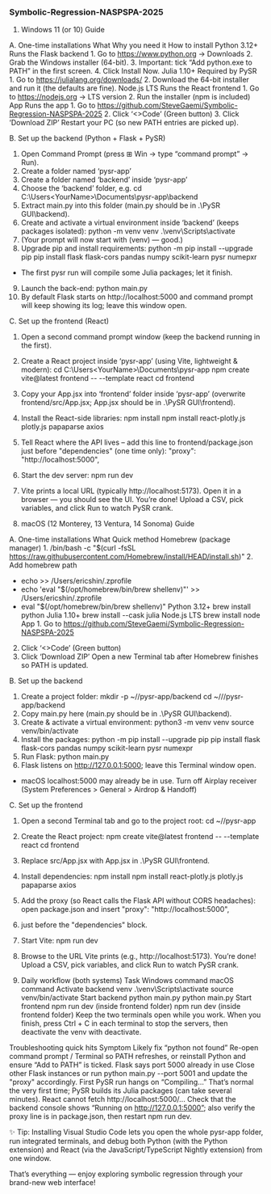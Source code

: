 ### Symbolic-Regression-NASPSPA-2025

1. Windows 11 (or 10) Guide
 
A. One-time installations
What	Why you need it	How to install
Python 3.12+	Runs the Flask backend	1. Go to https://www.python.org → Downloads
2. Grab the Windows installer (64-bit).
3. Important: tick “Add python.exe to PATH” in the first screen.
4. Click Install Now.
Julia 1.10+	Required by PySR	1. Go to https://julialang.org/downloads/
2. Download the 64-bit installer and run it (the defaults are fine).
Node.js LTS	Runs the React frontend	1. Go to https://nodejs.org → LTS version
2. Run the installer (npm is included)
App	Runs the app	1. Go to https://github.com/SteveGaemi/Symbolic-Regression-NASPSPA-2025 
2. Click ‘<>Code’ (Green button)
3. Click ‘Download ZIP’
Restart your PC (so new PATH entries are picked up).
 
B. Set up the backend (Python + Flask + PySR)
1.	Open Command Prompt (press ⊞ Win → type “command prompt” → Run).
2.	Create a folder named ‘pysr-app’
3.	Create a folder named ‘backend’ inside ‘pysr-app’
4.	Choose the ‘backend’ folder, e.g.
cd C:\Users\<YourName>\Documents\pysr-app\backend
5.	Extract main.py into this folder (main.py should be in .\PySR GUI\backend\).
6.	Create and activate a virtual environment inside ‘backend’ (keeps packages isolated):
python -m venv venv
.\venv\Scripts\activate
7.	(Your prompt will now start with (venv) — good.)
8.	Upgrade pip and install requirements:
python -m pip install --upgrade pip
pip install flask flask-cors pandas numpy scikit-learn pysr numepxr
-	The first pysr run will compile some Julia packages; let it finish.
9.	Launch the back-end:
python main.py
10.	By default Flask starts on http://localhost:5000 and command prompt will keep showing its log; leave this window open.
 
C. Set up the 
frontend
 (React)
1.	Open a second command prompt window (keep the backend running in the first).
2.	Create a React project inside ‘pysr-app’ (using Vite, lightweight & modern):
cd C:\Users\<YourName>\Documents\pysr-app
npm create vite@latest frontend -- --template react
cd frontend
3.	Copy your App.jsx into ‘frontend’ folder inside ‘pysr-app’ (overwrite frontend/src/App.jsx; App.jsx should be in .\PySR GUI\frontend\).
4.	Install the React-side libraries:
npm install
npm install react-plotly.js plotly.js papaparse axios

5.	Tell React where the API lives – add this line to frontend/package.json just before "dependencies" (one time only):
"proxy": "http://localhost:5000",
6.	Start the dev server:
npm run dev
7.	Vite prints a local URL (typically http://localhost:5173). Open it in a browser — you should see the UI.
You’re done! Upload a CSV, pick variables, and click Run to watch PySR crank.
 
2. macOS (12 Monterey, 13 Ventura, 14 Sonoma) Guide

A. One-time installations
What	Quick method
Homebrew (package manager)	1.	/bin/bash -c "$(curl -fsSL https://raw.githubusercontent.com/Homebrew/install/HEAD/install.sh)"
2.	Add homebrew path
-	echo >> /Users/ericshin/.zprofile
-	echo 'eval "$(/opt/homebrew/bin/brew shellenv)"' >> /Users/ericshin/.zprofile
-	eval "$(/opt/homebrew/bin/brew shellenv)"
Python 3.12+	brew install python
Julia 1.10+	brew install --cask julia
Node.js LTS	brew install node
App	1. Go to https://github.com/SteveGaemi/Symbolic-Regression-NASPSPA-2025 
2. Click ‘<>Code’ (Green button)
3. Click ‘Download ZIP’
Open a new Terminal tab after Homebrew finishes so PATH is updated.
 
B. Set up the 
backend
1.	Create a project folder:
mkdir -p ~/<desired path>/pysr-app/backend
cd ~/<desired path>//pysr-app/backend
2.	Copy main.py here (main.py should be in .\PySR GUI\backend\).
3.	Create & activate a virtual environment:
python3 -m venv venv
source venv/bin/activate
4.	Install the packages:
python -m pip install --upgrade pip
pip install flask flask-cors pandas numpy scikit-learn pysr numexpr
5.	Run Flask:
python main.py
6.	Flask listens on http://127.0.0.1:5000; leave this Terminal window open.
-	macOS localhost:5000 may already be in use. Turn off Airplay receiver (System Preferences > General > Airdrop & Handoff)
 
C. Set up the 
frontend
1.	Open a second Terminal tab and go to the project root:
cd ~/<desired path>/pysr-app
2.	Create the React project:
npm create vite@latest frontend -- --template react
cd frontend
3.	Replace src/App.jsx with App.jsx in .\PySR GUI\frontend\.
4.	Install dependencies:
npm install
npm install react-plotly.js plotly.js papaparse axios
5.	Add the proxy (so React calls the Flask API without CORS headaches): open package.json and insert
"proxy": "http://localhost:5000",
6.	just before the "dependencies" block.
7.	Start Vite:
npm run dev
8.	Browse to the URL Vite prints (e.g., http://localhost:5173).
You’re done! Upload a CSV, pick variables, and click Run to watch PySR crank.
 
3. Daily workflow (both systems)
Task	Windows command	macOS command
Activate backend venv	.\venv\Scripts\activate	source venv/bin/activate
Start backend	python main.py	python main.py
Start frontend	npm run dev (inside frontend folder)	npm run dev (inside frontend folder)
Keep the two terminals open while you work.
When you finish, press Ctrl + C in each terminal to stop the servers, then deactivate the venv with deactivate.
 
Troubleshooting quick hits
Symptom	Likely fix
“python not found”	Re-open command prompt / Terminal so PATH refreshes, or reinstall Python and ensure “Add to PATH” is ticked.
Flask says port 5000 already in use	Close other Flask instances or run python main.py --port 5001 and update the "proxy" accordingly.
First PySR run hangs on “Compiling…”	That’s normal the very first time; PySR builds its Julia packages (can take several minutes).
React cannot fetch http://localhost:5000/...	Check that the backend console shows “Running on http://127.0.0.1:5000”; also verify the proxy line is in package.json, then restart npm run dev.
 
✨ Tip: Installing Visual Studio Code lets you open the whole pysr-app folder, run integrated terminals, and debug both Python (with the Python extension) and React (via the JavaScript/TypeScript Nightly extension) from one window.

That’s everything — enjoy exploring symbolic regression through your brand-new web interface!
